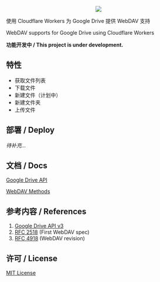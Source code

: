 <center><image src="https://cdn.jsdelivr.net/gh/SunYufei/gdrive-webdav-cfworkers@master/doc/icon.png" /></center>

使用 Cloudflare Workers 为 Google Drive 提供 WebDAV 支持

WebDAV supports for Google Drive using Cloudflare Workers

__功能开发中 / This project is under development.__

## 特性

- 获取文件列表
- 下载文件
- 新建文件（计划中）
- 新建文件夹
- 上传文件

## 部署 / Deploy

_待补充..._

## 文档 / Docs

[Google Drive API](doc/Google%20Drive%20API.md)

[WebDAV Methods](doc/WebDAV.md)

## 参考内容 / References

1. [Google Drive API v3](https://developers.google.com/drive)
2. [RFC 2518](http://www.webdav.org/specs/rfc2518.html) (First WebDAV spec)
3. [RFC 4918](https://tools.ietf.org/pdf/rfc4918.pdf) (WebDAV revision)

## 许可 / License

[MIT License](LICENSE)